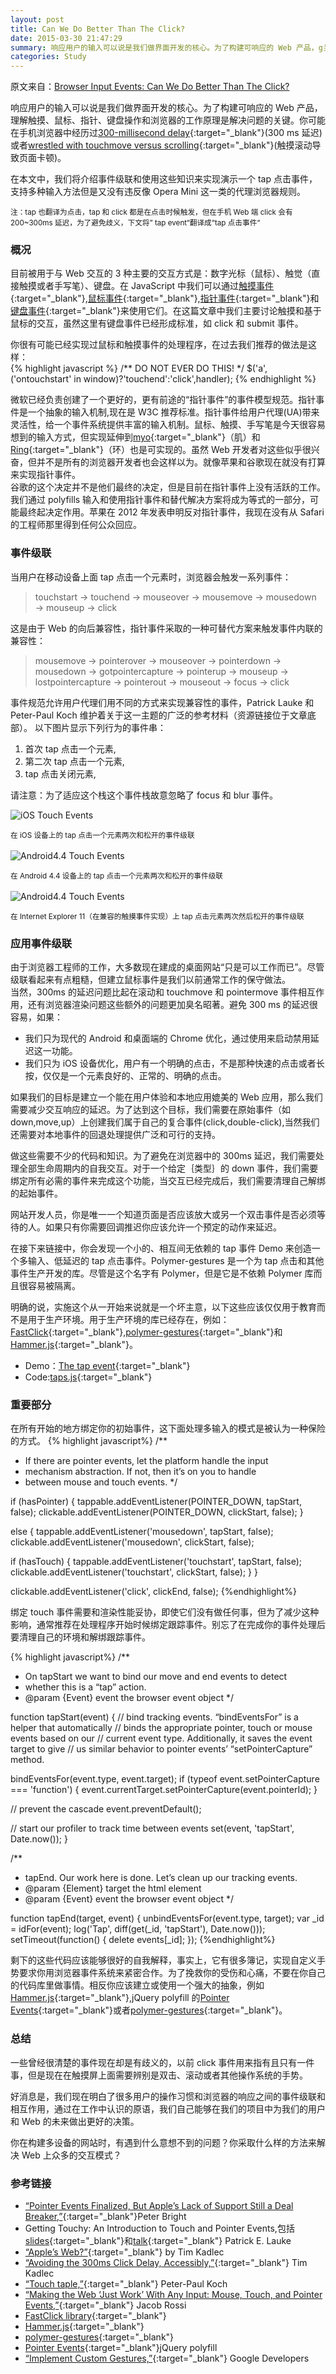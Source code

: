 ```yaml
---
layout: post
title: Can We Do Better Than The Click?
date: 2015-03-30 21:47:29
summary: 响应用户的输入可以说是我们做界面开发的核心。为了构建可响应的 Web 产品，g关键是理解触摸、鼠标、指针、键盘操作和浏览器的工作原理是。你可能在手机浏览器中经历过 300 ms 的延迟或者通过触摸来滚动带来的不爽。在本文中，我们将介绍事件级联和使用这些知识来实现演示一个点击事件，支持许多输入方法但是又没有违反像 Opera Mini 这一类的代理浏览器规则...
categories: Study
---
```


原文来自：[Browser Input Events: Can We Do Better Than The Click?](https://www.smashingmagazine.com/2015/03/better-browser-input-events/)

响应用户的输入可以说是我们做界面开发的核心。为了构建可响应的 Web 产品，理解触摸、鼠标、指针、键盘操作和浏览器的工作原理是解决问题的关键。你可能在手机浏览器中经历过[300-millisecond delay](http://ionicframework.com/blog/hybrid-apps-and-the-curse-of-the-300ms-delay/){:target="_blank"}(300 ms 延迟)或者[wrestled with touchmove versus scrolling](https://docs.google.com/document/d/12k_LL_Ot9GjF8zGWP9eI_3IMbSizD72susba0frg44Y/){:target="_blank"}(触摸滚动导致页面卡顿)。

在本文中，我们将介绍事件级联和使用这些知识来实现演示一个 tap 点击事件，支持多种输入方法但是又没有违反像 Opera Mini 这一类的代理浏览器规则。

<small>注：tap 也翻译为点击，tap 和 click 都是在点击时候触发，但在手机 Web 端 click 会有 200~300ms 延迟，为了避免歧义，下文将” tap event“翻译成“tap 点击事件“</small>

### 概况

目前被用于与 Web 交互的 3 种主要的交互方式是：数字光标（鼠标）、触觉（直接触摸或者手写笔）、键盘。在 JavaScript 中我们可以通过[触摸事件](http://www.w3.org/TR/touch-events/){:target="_blank"},[鼠标事件](http://www.w3.org/TR/DOM-Level-2-Events/events.html#Events-eventgroupings-mouseevents){:target="_blank"},[指针事件](http://www.w3.org/TR/pointerevents/){:target="_blank"}和[键盘事件](http://www.w3.org/TR/2014/WD-DOM-Level-3-Events-20140925/#keys){:target="_blank"}来使用它们。在这篇文章中我们主要讨论触摸和基于鼠标的交互，虽然这里有键盘事件已经形成标准，如 click 和 submit 事件。

你很有可能已经实现过鼠标和触摸事件的处理程序，在过去我们推荐的做法是这样：  
{% highlight javascript %}
/** DO NOT EVER DO THIS! */
$('a', ('ontouchstart' in window)?'touchend':'click',handler);
{% endhighlight %}

微软已经负责创建了一个更好的，更有前途的“指针事件”的事件模型规范。指针事件是一个抽象的输入机制,现在是 W3C 推荐标准。指针事件给用户代理(UA)带来灵活性，给一个事件系统提供丰富的输入机制。鼠标、触摸、手写笔是今天很容易想到的输入方式，但实现延伸到[myo](https://www.thalmic.com/en/myo/){:target="_blank"}（肌）和[Ring](http://logbar.jp/ring/en/){:target="_blank"}（环）也是可实现的。虽然 Web 开发者对这些似乎很兴奋，但并不是所有的浏览器开发者也会这样以为。就像苹果和谷歌现在就没有打算来实现指针事件。  
谷歌的这个决定并不是他们最终的决定，但是目前在指针事件上没有活跃的工作。我们通过 polyfills 输入和使用指针事件和替代解决方案将成为等式的一部分，可能最终起决定作用。苹果在 2012 年发表申明反对指针事件，我现在没有从 Safari 的工程师那里得到任何公众回应。

### 事件级联

当用户在移动设备上面 tap 点击一个元素时，浏览器会触发一系列事件：

> touchstart → touchend → mouseover → mousemove → mousedown → mouseup → click

这是由于 Web 的向后兼容性，指针事件采取的一种可替代方案来触发事件内联的兼容性：

> mousemove → pointerover → mouseover → pointerdown → mousedown → gotpointercapture → pointerup → mouseup → lostpointercapture → pointerout → mouseout → focus → click

事件规范允许用户代理们用不同的方式来实现兼容性的事件，Patrick Lauke 和 Peter-Paul Koch 维护着关于这一主题的广泛的参考材料（资源链接位于文章底部）。
以下图片显示下列行为的事件串：

1. 首次 tap 点击一个元素,
2. 第二次 tap 点击一个元素,
3. tap 点击关闭元素,

请注意：为了适应这个栈这个事件栈故意忽略了 focus 和 blur 事件。

![iOS Touch Events](http://tw93.github.io/images/01-ios-opt-small.png)

<small>在 iOS 设备上的 tap 点击一个元素两次和松开的事件级联</small>
<br><br>
![Android4.4 Touch Events](http://tw93.github.io/images/02-android-opt-small.png)

<small>在 Android 4.4 设备上的 tap 点击一个元素两次和松开的事件级联</small>
<br><br>
![Android4.4 Touch Events](http://tw93.github.io/images/03-pointer-opt-small.png)

<small>在 Internet Explorer 11（在兼容的触摸事件实现）上 tap 点击元素两次然后松开的事件级联</small>

### 应用事件级联

由于浏览器工程师的工作，大多数现在建成的桌面网站“只是可以工作而已”。尽管级联看起来有点粗糙，但建立鼠标事件是我们以前通常工作的保守做法。  
当然，300ms 的延迟问题比起在滚动和 touchmove 和 pointermove 事件相互作用，还有浏览器渲染问题这些额外的问题更加臭名昭著。避免 300 ms 的延迟很容易，如果：

- 我们只为现代的 Android 和桌面端的 Chrome 优化，通过使用<meta name="viewport" content="width=device-width">来启动禁用延迟这一功能。
- 我们只为 iOS 设备优化，用户有一个明确的点击，不是那种快速的点击或者长按，仅仅是一个元素良好的、正常的、明确的点击。

如果我们的目标是建立一个能在用户体验和本地应用媲美的 Web 应用，那么我们需要减少交互响应的延迟。为了达到这个目标，我们需要在原始事件（如 down,move,up）上创建我们属于自己的复合事件(click,double-click),当然我们还需要对本地事件的回退处理提供广泛和可行的支持。

做这些需要不少的代码和知识。为了避免在浏览器中的 300ms 延迟，我们需要处理全部生命周期内的自我交互。对于一个给定｛类型｝的 down 事件，我们需要绑定所有必需的事件来完成这个功能，当交互已经完成后，我们需要清理自己解绑的起始事件。

网站开发人员，你是唯一一个知道页面是否应该放大或另一个双击事件是否必须等待的人。如果只有你需要回调推迟你应该允许一个预定的动作来延迟。

在接下来链接中，你会发现一个小的、相互间无依赖的 tap 事件 Demo 来创造一个多输入、低延迟的 tap 点击事件。Polymer-gestures 是一个为 tap 点击和其他事件生产开发的库。尽管是这个名字有 Polymer，但是它是不依赖 Polymer 库而且很容易被隔离。

明确的说，实施这个从一开始来说就是一个坏主意，以下这些应该仅仅用于教育而不是用于生产环境。用于生产环境的库已经存在，例如：[FastClick](https://github.com/ftlabs/fastclick/){:target="_blank"},[polymer-gestures](https://github.com/Polymer/polymer-gestures){:target="_blank"}和[Hammer.js](http://hammerjs.github.io/){:target="_blank"}。

- Demo：[The tap event](https://github.com/Skookum/smashing-input-events/blob/gh-pages/taps.html){:target="_blank"}
- Code:[taps.js](https://github.com/Skookum/smashing-input-events/blob/gh-pages/taps.js#L1){:target="_blank"}

### 重要部分

在所有开始的地方绑定你的初始事件，这下面处理多输入的模式是被认为一种保险的方式。
{% highlight javascript%}
/**

* If there are pointer events, let the platform handle the input
* mechanism abstraction. If not, then it’s on you to handle
* between mouse and touch events.
 */

if (hasPointer) {
  tappable.addEventListener(POINTER_DOWN, tapStart, false);
  clickable.addEventListener(POINTER_DOWN, clickStart, false);
}

else {
  tappable.addEventListener('mousedown', tapStart, false);
  clickable.addEventListener('mousedown', clickStart, false);

  if (hasTouch) {
    tappable.addEventListener('touchstart', tapStart, false);
    clickable.addEventListener('touchstart', clickStart, false);
  }
}

clickable.addEventListener('click', clickEnd, false);
{%endhighlight%}

绑定 touch 事件需要和渲染性能妥协，即使它们没有做任何事，但为了减少这种影响，通常推荐在处理程序开始时候绑定跟踪事件。别忘了在完成你的事件处理后要清理自己的环境和解绑跟踪事件。

{% highlight javascript%}
/**

* On tapStart we want to bind our move and end events to detect
* whether this is a “tap” action.
* @param {Event} event the browser event object
 */

function tapStart(event) {
  // bind tracking events. “bindEventsFor” is a helper that automatically
  // binds the appropriate pointer, touch or mouse events based on our
  // current event type. Additionally, it saves the event target to give
  // us similar behavior to pointer events’ “setPointerCapture” method.

  bindEventsFor(event.type, event.target);
  if (typeof event.setPointerCapture === 'function') {
    event.currentTarget.setPointerCapture(event.pointerId);
  }

  // prevent the cascade
  event.preventDefault();
  
  // start our profiler to track time between events
  set(event, 'tapStart', Date.now());
}

/**

* tapEnd. Our work here is done. Let’s clean up our tracking events.
* @param {Element} target the html element
* @param {Event} event the browser event object
 */

function tapEnd(target, event) {
  unbindEventsFor(event.type, target);
  var _id = idFor(event);
  log('Tap', diff(get(_id, 'tapStart'), Date.now()));
  setTimeout(function() {
    delete events[_id];
  });
{%endhighlight%}

剩下的这些代码应该能够很好的自我解释，事实上，它有很多簿记，实现自定义手势要求你用浏览器事件系统来紧密合作。为了挽救你的受伤和心痛，不要在你自己的代码库里做事情。相反你应该建立或使用一个强大的抽象，例如[Hammer.js](http://hammerjs.github.io/){:target="_blank"},jQuery polyfill 的[Pointer Events](https://github.com/jquery/PEP){:target="_blank"}或者[polymer-gestures](https://github.com/Polymer/polymer-gestures){:target="_blank"}。

### 总结

一些曾经很清楚的事件现在却是有歧义的，以前 click 事件用来指有且只有一件事，但是现在在触摸屏上面需要辨别是双击、滚动或者其他操作系统的手势。

好消息是，我们现在明白了很多用户的操作习惯和浏览器的响应之间的事件级联和相互作用，通过在工作中认识的原语，我们自己能够在我们的项目中为我们的用户和 Web 的未来做出更好的决策。

你在构建多设备的网站时，有遇到什么意想不到的问题？你采取什么样的方法来解决 Web 上众多的交互模式？

### 参考链接

- [“Pointer Events Finalized, But Apple’s Lack of Support Still a Deal Breaker,”](http://arstechnica.com/information-technology/2015/02/pointer-events-finalized-but-apples-lack-of-support-still-a-deal-breaker/){:target="_blank"}Peter Bright
- Getting Touchy: An Introduction to Touch and Pointer Events,包括[slides](http://patrickhlauke.github.io/getting-touchy-presentation/){:target="_blank"}和[talk](https://www.youtube.com/watch?v=QYLC8o3U_XY){:target="_blank"} Patrick E. Lauke
- [“Apple’s Web?”](http://timkadlec.com/2015/02/apples-web/){:target="_blank"} by Tim Kadlec
- [“Avoiding the 300ms Click Delay, Accessibly,”](http://timkadlec.com/2013/11/Avoiding-the-300ms-click-delay-accessibly/){:target="_blank"} Tim Kadlec
- [“Touch taple,”](http://www.quirksmode.org/mobile/tapleTouch.html){:target="_blank"} Peter-Paul Koch
- [“Making the Web ‘Just Work’ With Any Input: Mouse, Touch, and Pointer Events,”](http://blogs.msdn.com/b/ie/archive/2014/09/05/making-the-web-just-work-with-any-input.aspx){:target="_blank"} Jacob Rossi
- [FastClick library](https://github.com/ftlabs/fastclick){:target="_blank"}
- [Hammer.js](http://hammerjs.github.io/){:target="_blank"}
- [polymer-gestures](https://github.com/Polymer/polymer-gestures){:target="_blank"}
- [Pointer Events](https://github.com/jquery/PEP){:target="_blank"}jQuery polyfill
- [“Implement Custom Gestures,”](https://developers.google.com/web/fundamentals/input/touch/touchevents/){:target="_blank"} Google Developers
